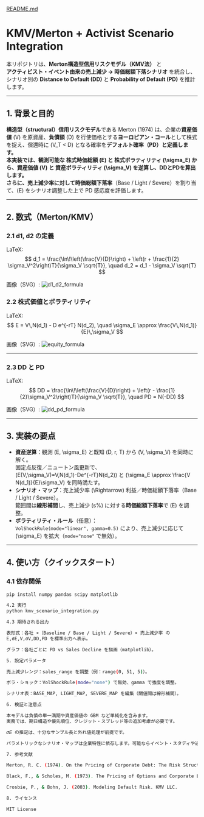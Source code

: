 [README.md](https://github.com/user-attachments/files/21808218/README.md)
# KMV/Merton + Activist Scenario Integration

本リポジトリは、**Merton構造型信用リスクモデル（KMV法）** と  
**アクティビスト・イベント由来の売上減少 → 時価総額下落シナリオ** を統合し、  
シナリオ別の **Distance to Default (DD)** と **Probability of Default (PD)** を推計します。

---

## 1. 背景と目的

**構造型（structural）信用リスクモデル**である Merton (1974) は、企業の**資産価値** \(V\) を原資産、**負債額** \(D\) を行使価格とする**ヨーロピアン・コール**として株式を捉え、償還時に \(V_T < D\) となる確率を**デフォルト確率（PD）**と定義します。  
本実装では、観測可能な **株式時価総額** \(E\) と **株式ボラティリティ** \(\sigma_E\) から、**資産価値** \(V\) と **資産ボラティリティ** \(\sigma_V\) を逆算し、**DDとPD**を算出します。  
さらに、**売上減少率**に対して**時価総額下落率**（Base / Light / Severe）を割り当て、\(E\) をシナリオ調整した上で PD 感応度を評価します。

---

## 2. 数式（Merton/KMV）

### 2.1 d1, d2 の定義
LaTeX:
$$
d_1 = \frac{\ln\!\left(\frac{V}{D}\right) + \left(r + \frac{1}{2} \sigma_V^2\right)T}{\sigma_V \sqrt{T}}, 
\quad d_2 = d_1 - \sigma_V \sqrt{T}
$$

画像（SVG）:
![d1_d2_formula](images/d1_d2.svg)


### 2.2 株式価値とボラティリティ
LaTeX:
$$
E = V\,N(d_1) - D e^{-rT} N(d_2),
\quad
\sigma_E \approx \frac{V\,N(d_1)}{E}\,\sigma_V
$$

画像（SVG）:
![equity_formula](images/equity_formula.svg)

---

### 2.3 DD と PD
LaTeX:
$$
DD = \frac{\ln\!\left(\frac{V}{D}\right) + \left(r - \frac{1}{2}\sigma_V^2\right)T}{\sigma_V \sqrt{T}}, 
\quad PD = N(-DD)
$$

画像（SVG）:
![dd_pd_formula](images/dd_pd_formula.svg)

---

## 3. 実装の要点

- **資産逆算**：観測 \(E, \sigma_E\) と既知 \(D, r, T\) から \(V, \sigma_V\) を同時に解く。  
  固定点反復／ニュートン風更新で、  
  \(E(V,\sigma_V)=V\,N(d_1)-De^{-rT}N(d_2)\) と \(\sigma_E \approx \frac{V N(d_1)}{E}\sigma_V\) を同時満たす。
- **シナリオ・マップ**：売上減少率 \(\Rightarrow\) 利益／時価総額下落率（Base / Light / Severe）。  
  範囲間は**線形補間**し、売上減少 \(s\%\) に対する**時価総額下落率**で \(E\) を調整。
- **ボラティリティ・ルール**（任意）：  
  `VolShockRule(mode="linear", gamma=0.5)` により、売上減少に応じて \(\sigma_E\) を拡大（`mode="none"` で無効）。

---

## 4. 使い方（クイックスタート）

### 4.1 依存関係
```bash
pip install numpy pandas scipy matplotlib

4.2 実行
python kmv_scenario_integration.py

4.3 期待される出力

表形式：各社 ×（Baseline / Base / Light / Severe）× 売上減少率 の
E,σE,V,σV,DD,PD を標準出力へ表示。

グラフ：各社ごとに PD vs Sales Decline を描画（matplotlib）。

5. 設定パラメータ

売上減少レンジ：sales_range を調整（例：range(0, 51, 5)）。

ボラ・ショック：VolShockRule(mode="none") で無効、gamma で強度を調整。

シナリオ表：BASE_MAP, LIGHT_MAP, SEVERE_MAP を編集（閾値間は線形補間）。

6. 検証と注意点

本モデルは負債の単一満期や資産価値の GBM など単純化を含みます。
実務では、期日構造や優先順位、クレジット・スプレッド等の追加考慮が必要です。

𝜎𝐸 の推定は、十分なサンプル長と外れ値処理が前提です。

パラメトリックなシナリオ・マップは企業特性に依存します。可能ならイベント・スタディや過去事例回帰で銘柄別に推定してください。

7. 参考文献

Merton, R. C. (1974). On the Pricing of Corporate Debt: The Risk Structure of Interest Rates. Journal of Finance, 29(2), 449–470.

Black, F., & Scholes, M. (1973). The Pricing of Options and Corporate Liabilities. Journal of Political Economy, 81(3), 637–654.

Crosbie, P., & Bohn, J. (2003). Modeling Default Risk. KMV LLC.

8. ライセンス

MIT License




